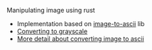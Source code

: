Manipulating image using rust

- Implementation based on [image-to-ascii](https://github.com/lnenad/image-to-ascii) lib
- [Converting to grayscale](https://web.stanford.edu/class/cs101/image-6-grayscale.html)
- [More detail about converting image to ascii](https://stackoverflow.com/a/32987834)